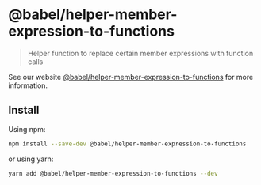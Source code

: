 # @babel/helper-member-expression-to-functions

> Helper function to replace certain member expressions with function calls

See our website [@babel/helper-member-expression-to-functions](https://babeljs.io/docs/en/next/babel-helper-member-expression-to-functions.html) for more information.

## Install

Using npm:

```sh
npm install --save-dev @babel/helper-member-expression-to-functions
```

or using yarn:

```sh
yarn add @babel/helper-member-expression-to-functions --dev
```
